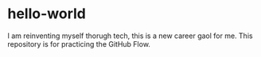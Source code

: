 # hello-world
I am reinventing myself thorugh tech, this is a new career gaol for me.
This repository is for practicing the GitHub Flow.
